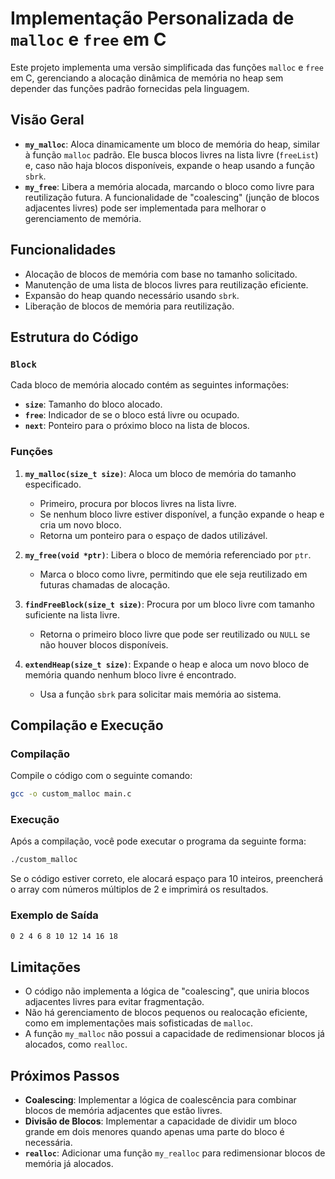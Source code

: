 # Implementação Personalizada de `malloc` e `free` em C

Este projeto implementa uma versão simplificada das funções `malloc` e `free` em C, gerenciando a alocação dinâmica de memória no heap sem depender das funções padrão fornecidas pela linguagem.

## Visão Geral

- **`my_malloc`**: Aloca dinamicamente um bloco de memória do heap, similar à função `malloc` padrão. Ele busca blocos livres na lista livre (`freeList`) e, caso não haja blocos disponíveis, expande o heap usando a função `sbrk`.
- **`my_free`**: Libera a memória alocada, marcando o bloco como livre para reutilização futura. A funcionalidade de "coalescing" (junção de blocos adjacentes livres) pode ser implementada para melhorar o gerenciamento de memória.

## Funcionalidades

- Alocação de blocos de memória com base no tamanho solicitado.
- Manutenção de uma lista de blocos livres para reutilização eficiente.
- Expansão do heap quando necessário usando `sbrk`.
- Liberação de blocos de memória para reutilização.

## Estrutura do Código

### `Block`

Cada bloco de memória alocado contém as seguintes informações:
- **`size`**: Tamanho do bloco alocado.
- **`free`**: Indicador de se o bloco está livre ou ocupado.
- **`next`**: Ponteiro para o próximo bloco na lista de blocos.

### Funções

1. **`my_malloc(size_t size)`**: Aloca um bloco de memória do tamanho especificado.
    - Primeiro, procura por blocos livres na lista livre.
    - Se nenhum bloco livre estiver disponível, a função expande o heap e cria um novo bloco.
    - Retorna um ponteiro para o espaço de dados utilizável.

2. **`my_free(void *ptr)`**: Libera o bloco de memória referenciado por `ptr`.
    - Marca o bloco como livre, permitindo que ele seja reutilizado em futuras chamadas de alocação.

3. **`findFreeBlock(size_t size)`**: Procura por um bloco livre com tamanho suficiente na lista livre.
    - Retorna o primeiro bloco livre que pode ser reutilizado ou `NULL` se não houver blocos disponíveis.

4. **`extendHeap(size_t size)`**: Expande o heap e aloca um novo bloco de memória quando nenhum bloco livre é encontrado.
    - Usa a função `sbrk` para solicitar mais memória ao sistema.

## Compilação e Execução

### Compilação

Compile o código com o seguinte comando:

```bash
gcc -o custom_malloc main.c
```

### Execução

Após a compilação, você pode executar o programa da seguinte forma:

```bash
./custom_malloc
```

Se o código estiver correto, ele alocará espaço para 10 inteiros, preencherá o array com números múltiplos de 2 e imprimirá os resultados.

### Exemplo de Saída

```bash
0 2 4 6 8 10 12 14 16 18
```

## Limitações

- O código não implementa a lógica de "coalescing", que uniria blocos adjacentes livres para evitar fragmentação.
- Não há gerenciamento de blocos pequenos ou realocação eficiente, como em implementações mais sofisticadas de `malloc`.
- A função `my_malloc` não possui a capacidade de redimensionar blocos já alocados, como `realloc`.

## Próximos Passos

- **Coalescing**: Implementar a lógica de coalescência para combinar blocos de memória adjacentes que estão livres.
- **Divisão de Blocos**: Implementar a capacidade de dividir um bloco grande em dois menores quando apenas uma parte do bloco é necessária.
- **`realloc`**: Adicionar uma função `my_realloc` para redimensionar blocos de memória já alocados.